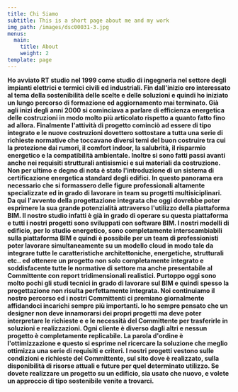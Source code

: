 ```yaml
---
title: Chi Siamo
subtitle: This is a short page about me and my work
img_path: /images/dsc00031-3.jpg
menus:
  main:
    title: About
    weight: 2
template: page
---
```

**Ho avviato RT studio nel 1999 come studio di ingegneria nel settore degli impianti elettrici e termici civili ed industriali. Fin dall'inizio ero interessato al tema della sostenibilità delle scelte e delle soluzioni e quindi ho iniziato un lungo percorso di formazione ed aggiornamento mai terminato. Già agli inizi degli anni 2000 si cominciava a parlare di efficienza energetica delle costruzioni in modo molto più articolato rispetto a quanto fatto fino ad allora. Finalmente l'attività di progetto cominciò ad essere di tipo integrato e le nuove costruzioni dovettero sottostare a tutta una serie di richieste normative che toccavano diversi temi del buon costruire tra cui la protezione dai rumori, il comfort indoor, la salubrità, il risparmio energetico e la compatibilità ambientale. Inoltre si sono fatti passi avanti anche nei requisiti strutturali antisismici e sui materiali da costruzione. Non per ultimo e degno di nota è stato l'introduzione di un sistema di certificazione energetica standard degli edifici. In questo panorama era necessario che si formassero delle figure professionali altamente specializzate ed in grado di lavorare in team su progetti multisiciplinari. Da qui l'avvento della progettazione integrata che oggi dovrebbe poter esprimere la sua grande potenzialità attraverso l'utilizzo della piattaforma BIM. Il nostro studio infatti è già in grado di operare su questa piattaforma e tutti i nostri progetti sono sviluppati con software BIM. I nostri modelli di edificio, per lo studio energetico, sono completamente interscambiabili sulla piattaforma BIM e quindi è possibile per un team di professionisti poter lavorare simultaneamente su un modello cloud in modo tale da integrare tutte le caratteristiche architettoniche, energetiche, strutturali etc.. ed ottenere un progetto non solo completamente integrato e soddisfacente tutte le normative di settore ma anche presentabile al Committente con report tridimensionali realistici. Purtoppo oggi sono molto pochi gli studi tecnici in grado di lavorare sul BIM e quindi spesso la progettazione non risulta perfettamente integrata. Noi continuiamo il nostro percorso ed i nostri Committenti ci premiano giornalmente affidandoci incarichi sempre più importanti. Io ho sempre pensato che  un designer non deve innamorarsi dei propri progetti ma deve poter interpretare le richieste e e le necessità del Committente per trasferirle in soluzioni e realizzazioni. Ogni cliente è diverso dagli altri e nessun progetto è completamente replicabile. La parola d'ordine è l'ottimizzazione e questo si esprime nel ricercare la soluzione che meglio ottimizza una serie di requisiti e criteri. I nostri progetti vestono sulle condizioni e richieste del Committente, sul sito dove è realizzato, sulla disponibilità di risorse attuali e future per quel determinato utilizzo. Se dovete realizzare un progetto su un edificio, sia usato che nuovo, e volete un approccio di tipo sostenibile venite a trovarci.**